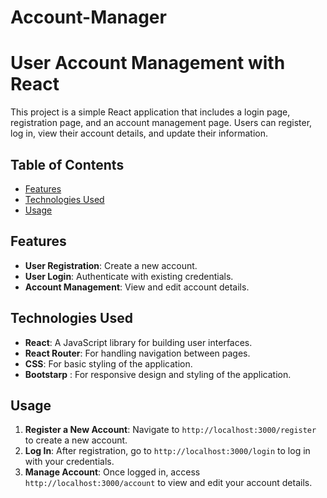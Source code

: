 # Account-Manager


# User Account Management with React

This project is a simple React application that includes a login page, registration page, and an account management page. Users can register, log in, view their account details, and update their information.

## Table of Contents

- [Features](#features)
- [Technologies Used](#technologies-used)
- [Usage](#usage)


## Features

- **User Registration**: Create a new account.
- **User Login**: Authenticate with existing credentials.
- **Account Management**: View and edit account details.

## Technologies Used

- **React**: A JavaScript library for building user interfaces.
- **React Router**: For handling navigation between pages.
- **CSS**: For basic styling of the application.
- **Bootstarp** :  For responsive design and styling of the application.
  


## Usage

1. **Register a New Account**: Navigate to `http://localhost:3000/register` to create a new account.
2. **Log In**: After registration, go to `http://localhost:3000/login` to log in with your credentials.
3. **Manage Account**: Once logged in, access `http://localhost:3000/account` to view and edit your account details.

